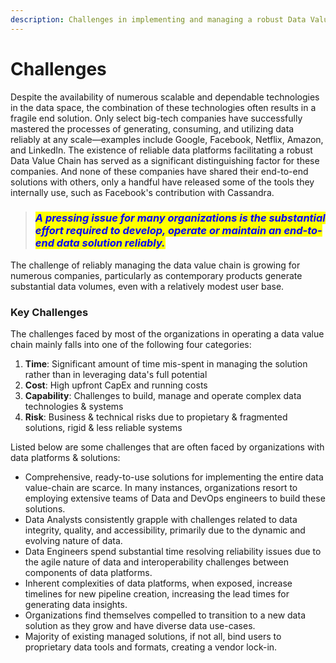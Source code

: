 ```yaml
---
description: Challenges in implementing and managing a robust Data Value Chain
---
```


# Challenges

Despite the availability of numerous scalable and dependable technologies in the data space, the combination of these technologies often results in a fragile end solution. Only select big-tech companies have successfully mastered the processes of generating, consuming, and utilizing data reliably at any scale—examples include Google, Facebook, Netflix, Amazon, and LinkedIn. The existence of reliable data platforms facilitating a robust Data Value Chain has served as a significant distinguishing factor for these companies. And none of these companies have shared their end-to-end solutions with others, only a handful have released some of the tools they internally use, such as Facebook's contribution with Cassandra.&#x20;

> ### _<mark style="color:blue;">A pressing issue for many organizations is the substantial effort required to develop, operate or maintain an end-to-end data solution reliably.</mark>_

The challenge of reliably managing the data value chain is growing for numerous companies, particularly as contemporary products generate substantial data volumes, even with a relatively modest user base.

### Key Challenges

The challenges faced by most of the organizations in operating a data value chain mainly falls into one of the following four categories:

1. **Time**: Significant amount of time mis-spent in managing the solution rather than in leveraging data's full potential
2. **Cost**: High upfront CapEx and running costs
3. **Capability**: Challenges to build, manage and operate complex data technologies & systems
4. **Risk**: Business & technical risks due to propietary & fragmented solutions, rigid & less reliable systems

Listed below are some challenges that are often faced by organizations with data platforms & solutions:

* Comprehensive, ready-to-use solutions for implementing the entire data value-chain are scarce. In many instances, organizations resort to employing extensive teams of Data and DevOps engineers to build these solutions.
* Data Analysts consistently grapple with challenges related to data integrity, quality, and accessibility, primarily due to the dynamic and evolving nature of data.
* Data Engineers spend substantial time resolving reliability issues due to the agile nature of data and interoperability challenges between components of data platforms.
* Inherent complexities of data platforms, when exposed, increase timelines for new pipeline creation, increasing the lead times for generating data insights.
* Organizations find themselves compelled to transition to a new data solution as they grow and have diverse data use-cases.
* Majority of existing managed solutions, if not all, bind users to proprietary data tools and formats, creating a vendor lock-in.
